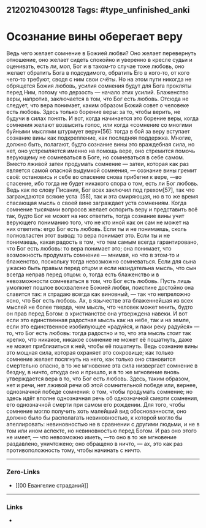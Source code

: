 21202104300128
Tags: #type_unfinished_anki 
---
# Осознание вины оберегает веру

Ведь чего желает сомнение в Божией любви? Оно желает перевернуть отношение, оно желает сидеть спокойно и уверенно в кресле судьи и оценивать, есть ли, мол, Бог и в таком‑то случае тоже любовь, оно желает обратить Бога в подсудимого, обратить Его в кого‑то, от кого чего‑то требуют, сводя с ним свои счёты. Но на этом пути никогда не обрящется Божия любовь, усилия сомнения будут для Бога прокляты перед Ним, потому что дерзость — начало этих усилий. Блаженство веры, напротив, заключается в том, что Бог есть любовь. Отсюда не следует, что вера понимает, каким образом Божий совет о человеке есть любовь. Здесь только борение веры: за то, чтобы верить, не будучи в силах понять. И вот, когда начинается это борение веры, когда сомнения желают возвысить голос, или когда «сомнение со многими буйными мыслями штурмует веру»[56]: тогда в бой за веру вступает сознание вины как подкрепление, как последняя поддержка. Многие, должно быть, полагают, будто сознание вины это враждебная сила, но нет, оно устремляется именно на помощь вере, оно стремится помочь верующему не сомневаться в Боге, но сомневаться в себе самом. Вместо лживой затеи продумать сомнение — затеи, которая как раз является самой опасной выдумкой сомнения, — сознание вины гремит своё: остановись и себе во спасение снова прибегни к вере, —во спасение, ибо тогда не будет никакого спора о том, есть ли Бог любовь. Ведь как по слову Писания, Бог всех заключил под грехом[57], так что заграждаются всякие уста  [58], так и эта смиряющая, но в то же время спасающая мысль о своей вине заграждает уста сомнениям. Когда сомнение тысячами вопросов желает оспорить веру и представить всё так, будто Бог не может на них ответить, тогда сознание вины учит верующего пониманию того, что не кто иной как он сам не может на них ответить: ergo Бог есть любовь. Если ты и не понимаешь, сколь полновластен этот вывод: то вера понимает это. Если ты и не понимаешь, какая радость в том, что тем самым всегда гарантировано, что Бог есть любовь: то вера понимает это; она понимает, что возможность продумать сомнение — мнимая, но что в этом‑то и блаженство, поскольку тогда невозможно сомневаться. Если для сына ужасно быть правым перед отцом и если назидательна мысль, что сын всегда неправ перед отцом: о, тогда есть блаженство и в невозможности сомневаться в том, что Бог есть любовь. Пусть лишь умолкнет пошлое восхваление Божией любви, поистине достойно она славится так: я страдаю всегда как виновный, — так что непреложно ясно, что Бог есть любовь. Ах, в язычестве эта блаженнейшая из всех мыслей не более тверда, чем мысль, что человек может мнить, будто он прав перед Богом: в христианстве она утверждена навеки. И вот если это единственная радостная мысль как на небе, так и на земле, если это единственное изобилующее «радуйся, и паки реку радуйся» — то, что Бог есть любовь: тогда радостно и то, что эта мысль стоит так крепко, что никакое, никакое сомнение не может её пошатнуть, даже не может приблизиться к ней, чтобы её пошатнуть. Ведь сознание вины это мощная сила, которая охраняет это сокровище; как только сомнение желает посягнуть на него, как только оно становится смертельно опасно, в то же мгновение эта сила низвергает сомнение в бездну, в ничто, откуда оно и пришло, и в то же мгновение вновь утверждается вера в то, что Бог есть любовь. Здесь, таким образом, нет и речи, нет лживой речи об этой сомнительной победе или, вернее, однозначной победе сомнения: о том, чтобы продумать сомнение; но здесь идёт вполне однозначная речь об однозначной смерти сомнения, его однозначной смерти при самом его рождении. Для того, чтобы сомнение могло получить хоть малейший вид обоснованности, оно должно было бы располагать невиновностью, к которой могло бы апеллировать: невиновностью не в сравнении с другими людьми, и не в том или ином аспекте, но невиновностью перед Богом. И раз оно этого не имеет, — что невозможно иметь, —то оно в то же мгновение раздавлено, уничтожено; оно обращено в ничто, — ах, это как раз противоположность тому, чтобы начинать с ничто.

---
### Zero-Links
- [[00 Евангелие страданий]]
---
### Links
-